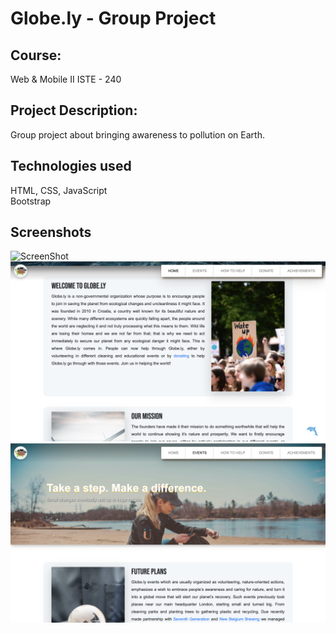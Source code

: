 # Globe.ly - Group Project

## Course: 
Web & Mobile II ISTE - 240

## Project Description: 
Group project about bringing awareness to pollution on Earth.

## Technologies used
HTML, CSS, JavaScript  </br>Bootstrap 
## Screenshots

![ScreenShot](https://github.com/mateujcic/Web-Development/blob/main/Group/assets/media/home1.png)
![ScreenShot](https://github.com/mateujcic/Web-Development/blob/main/Group/assets/media/home2.png)
![ScreenShot](https://github.com/mateujcic/Web-Development/blob/main/Group/assets/media/event.png)
